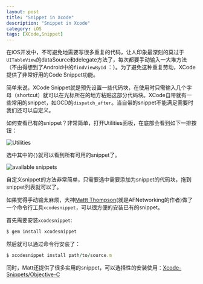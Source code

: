 ```yaml
---
layout: post
title: "Snippet in Xcode"
description: "Snippet in Xcode"
category: iOS
tags: [XCode,Snippet]
---
```



在iOS开发中，不可避免地需要写很多重复的代码，让人印象最深刻的莫过于`UITableView`的dataSource和delegate方法了，每次都要手动输入一大堆方法（不由得想到了Android中的`findViewById` ：）。为了避免这种重复劳动，XCode提供了非常好用的Code Snippet功能。

<!--more-->

简单来说，XCode Snippet就是预先设置一些代码块，在使用时只需输入几个字母（shortcut）就可以在光标所在的地方粘贴这部分代码块。XCode自带就有一些常用的snippet，如GCD的`dispatch_after`。当自带的snippet不能满足需要时我们还可以自定义。

如何查看已有的snippet？非常简单，打开Utilities面板，在底部会看到如下一排按钮：

![Utilities](http://nshipster.s3.amazonaws.com/xcode-snippet-utilities-divider.png)

选中其中的`{}`就可以看到所有可用的snippet了。

![available snippets](http://nshipster.s3.amazonaws.com/xcode-snippet-utilties-panel.png)

自定义snippet的方法非常简单，只需要选中需要添加为snippet的代码块，拖到snippet列表就可以了。

如果觉得手动输太麻烦，大神[Mattt Thompson](https://github.com/mattt)(就是AFNetworking的作者)做了一个命令行工具`xcodesnippet`，可以很方便的安装已有的snippet。

首先需要安装`xcodesnippet`:

```ruby
$ gem install xcodesnippet
```
	
然后就可以通过命令行安装了：
```ruby
$ xcodesnippet install path/to/source.m
```
	
同时，Matt还提供了很多实用的snippet，可以选择性的安装使用：[Xcode-Snippets/Objective-C](https://github.com/Xcode-Snippets/Objective-C)
